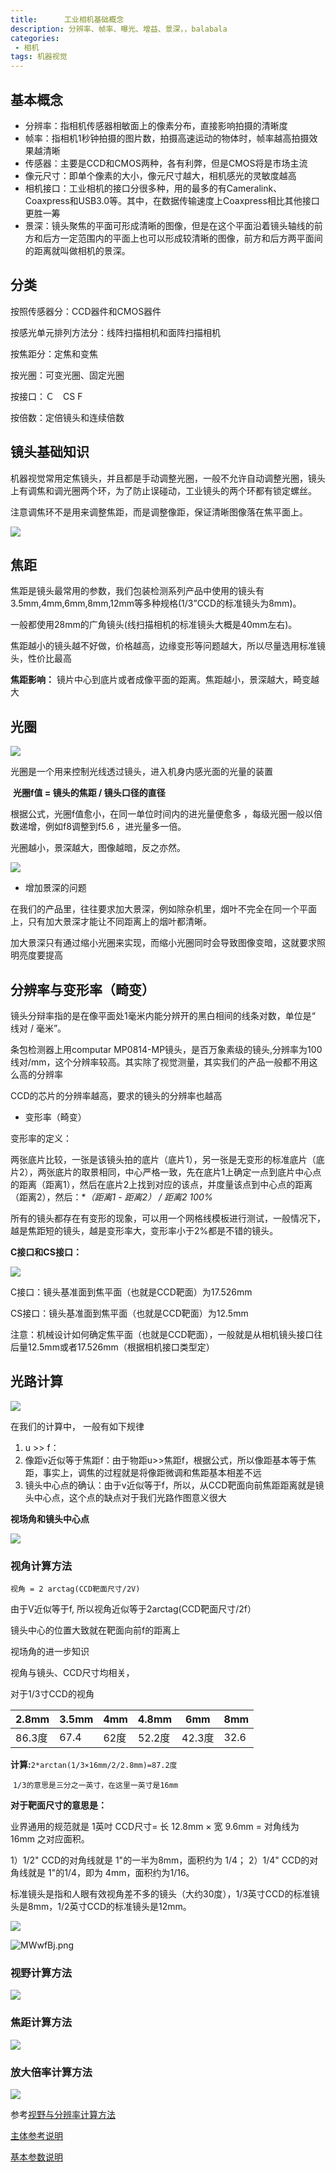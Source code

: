```yaml
---
title:      工业相机基础概念  
description: 分辨率、帧率、曝光、增益、景深，，balabala            
categories:
 - 相机
tags: 机器视觉
---
```



## 基本概念

+ 分辨率：指相机传感器相敏面上的像素分布，直接影响拍摄的清晰度
+ 帧率：指相机1秒钟拍摄的图片数，拍摄高速运动的物体时，帧率越高拍摄效果越清晰
+ 传感器：主要是CCD和CMOS两种，各有利弊，但是CMOS将是市场主流
+ 像元尺寸：即单个像素的大小，像元尺寸越大，相机感光的灵敏度越高
+ 相机接口：工业相机的接口分很多种，用的最多的有Cameralink、Coaxpress和USB3.0等。其中，在数据传输速度上Coaxpress相比其他接口更胜一筹
+ 景深：镜头聚焦的平面可形成清晰的图像，但是在这个平面沿着镜头轴线的前方和后方一定范围内的平面上也可以形成较清晰的图像，前方和后方两平面间的距离就叫做相机的景深。

## 分类

按照传感器分：CCD器件和CMOS器件

按感光单元排列方法分：线阵扫描相机和面阵扫描相机

按焦距分：定焦和变焦

按光圈：可变光圈、固定光圈

按接口：Ｃ　CS   F

按倍数：定倍镜头和连续倍数

## 镜头基础知识

机器视觉常用定焦镜头，并且都是手动调整光圈，一般不允许自动调整光圈，镜头上有调焦和调光圈两个环，为了防止误碰动，工业镜头的两个环都有锁定螺丝。

注意调焦环不是用来调整焦距，而是调整像距，保证清晰图像落在焦平面上。

![](https://ftp.bmp.ovh/imgs/2019/11/683d9632acaab6a6.jpeg)

## 焦距

焦距是镜头最常用的参数，我们包装检测系列产品中使用的镜头有3.5mm,4mm,6mm,8mm,12mm等多种规格(1/3”CCD的标准镜头为8mm)。

一般都使用28mm的广角镜头(线扫描相机的标准镜头大概是40mm左右)。

焦距越小的镜头越不好做，价格越高，边缘变形等问题越大，所以尽量选用标准镜头，性价比最高

**焦距影响：** 镜片中心到底片或者成像平面的距离。焦距越小，景深越大，畸变越大

## 光圈

![](https://ftp.bmp.ovh/imgs/2019/11/208a280085f3d620.jpeg)

光圈是一个用来控制光线透过镜头，进入机身内感光面的光量的装置

​       **光圈f值 = 镜头的焦距 / 镜头口径的直径**

根据公式，光圈f值愈小，在同一单位时间内的进光量便愈多 ，每级光圈一般以倍数递增，例如f8调整到f5.6 ，进光量多一倍。

光圈越小，景深越大，图像越暗，反之亦然。

![](https://ftp.bmp.ovh/imgs/2019/11/7dd49cdd510c78fa.jpeg)

* 增加景深的问题

在我们的产品里，往往要求加大景深，例如除杂机里，烟叶不完全在同一个平面上，只有加大景深才能让不同距离上的烟叶都清晰。

加大景深只有通过缩小光圈来实现，而缩小光圈同时会导致图像变暗，这就要求照明亮度要提高

## 分辨率与变形率（畸变）

镜头分辩率指的是在像平面处1毫米内能分辨开的黑白相间的线条对数，单位是“ 线对 / 毫米”。 

条包检测器上用computar MP0814-MP镜头，是百万象素级的镜头,分辨率为100线对/mm，这个分辨率较高。其实除了视觉测量，其实我们的产品一般都不用这么高的分辨率

CCD的芯片的分辨率越高，要求的镜头的分辨率也越高

+ 变形率（畸变）

变形率的定义：

两张底片比较，一张是该镜头拍的底片（底片1），另一张是无变形的标准底片（底片2），两张底片的取景相同，中心严格一致，先在底片1上确定一点到底片中心点的距离（距离1），然后在底片2上找到对应的该点，并度量该点到中心点的距离（距离2），然后：**（距离1 - 距离2） / 距离2 *100%**

所有的镜头都存在有变形的现象，可以用一个网格线模板进行测试，一般情况下，越是焦距短的镜头，越是变形率大，变形率小于2%都是不错的镜头。

**C接口和CS接口：**

![](https://ftp.bmp.ovh/imgs/2019/11/6f10f5e1a96ffe70.jpeg)

C接口：镜头基准面到焦平面（也就是CCD靶面）为17.526mm

CS接口：镜头基准面到焦平面（也就是CCD靶面）为12.5mm

注意：机械设计如何确定焦平面（也就是CCD靶面），一般就是从相机镜头接口往后量12.5mm或者17.526mm（根据相机接口类型定）

## 光路计算

![](https://ftp.bmp.ovh/imgs/2019/11/d17142bdaf4d8d43.jpeg)

在我们的计算中， 一般有如下规律

1. u >> f：
2. 像距v近似等于焦距f：由于物距u>>焦距f，根据公式，所以像距基本等于焦距，事实上，调焦的过程就是将像距微调和焦距基本相差不远
3. 镜头中心点的确认：由于v近似等于f，所以，从CCD靶面向前焦距距离就是镜头中心点，这个点的缺点对于我们光路作图意义很大

**视场角和镜头中心点**

![](https://ftp.bmp.ovh/imgs/2019/11/9107ab7c382ef111.jpeg)

### 视角计算方法

`视角 = 2 arctag(CCD靶面尺寸/2V)`

由于V近似等于f, 所以视角近似等于2arctag(CCD靶面尺寸/2f）

镜头中心的位置大致就在靶面向前f的距离上

 

视场角的进一步知识

视角与镜头、CCD尺寸均相关，

对于1/3寸CCD的视角



| 2.8mm | 3.5mm | 4mm | 4.8mm | 6mm  | 8mm |
| ------- | ------- | ----- | ------- | ------ | ----- |
| 86.3度  | 67.4    | 62度  | 52.2度  | 42.3度 | 32.6  |

**计算:**`2*arctan(1/3×16mm/2/2.8mm)=87.2度`

​      `1/3的意思是三分之一英寸，在这里一英寸是16mm`

**对于靶面尺寸的意思是：**

业界通用的规范就是 1英吋 CCD尺寸= 长 12.8mm × 宽 9.6mm = 对角线为 16mm 之对应面积。

   1）1/2" CCD的对角线就是 1"的一半为8mm，面积约为 1/4；
   2）1/4" CCD的对角线就是 1"的1/4，即为 4mm，面积约为1/16。

标准镜头是指和人眼有效视角差不多的镜头（大约30度），1/3英寸CCD的标准镜头是8mm，1/2英寸CCD的标准镜头是12mm。

![](https://ftp.bmp.ovh/imgs/2019/11/e9d798d06336d731.png)



![MWwfBj.png](https://s2.ax1x.com/2019/11/20/MWwfBj.png)



### 视野计算方法

![](https://ftp.bmp.ovh/imgs/2019/11/e51981f92c3c0558.jpg)

### 焦距计算方法

![](https://ftp.bmp.ovh/imgs/2019/11/e57eab96a1663f4a.jpg)

### 放大倍率计算方法

![](https://ftp.bmp.ovh/imgs/2019/11/ca07ae93184e3105.jpg)



参考[视野与分辨率计算方法](https://blog.csdn.net/qq_25482087/article/details/80824196)

[主体参考说明](https://blog.csdn.net/dragoninhell/article/details/78281723)

[基本参数说明](https://wenku.baidu.com/view/c04881896e1aff00bed5b9f3f90f76c661374cfc.html?rec_flag=default)













